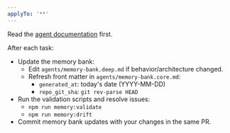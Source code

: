 ```yaml
---
applyTo: '**'
---
```


Read the [agent documentation](../../agents/memory-bank.md) first.

After each task:
- Update the memory bank:
  - Edit `agents/memory-bank.deep.md` if behavior/architecture changed.
  - Refresh front matter in `agents/memory-bank.core.md`:
    - `generated_at`: today's date (YYYY-MM-DD)
    - `repo_git_sha`: `git rev-parse HEAD`
- Run the validation scripts and resolve issues:
  - `npm run memory:validate`
  - `npm run memory:drift`
- Commit memory bank updates with your changes in the same PR.
